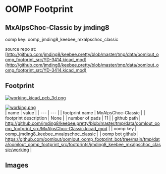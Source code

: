 # OOMP Footprint  
## MxAlpsChoc-Classic  by jmding8  
  
oomp key: oomp_jmding8_keebee_mxalpschoc_classic  
  
source repo at: [http://github.com/jmding8/keebee.pretty/blob/master/tmp/data/oomlout_oomp_footprint_src/YD-3414.kicad_mod](http://github.com/jmding8/keebee.pretty/blob/master/tmp/data/oomlout_oomp_footprint_src/YD-3414.kicad_mod)  
## Footprint  
  
[![working_kicad_pcb_3d.png](working_kicad_pcb_3d_600.png)](working_kicad_pcb_3d.png)  
  
[![working.png](working_600.png)](working.png)  
| name | value | 
| --- | --- | 
| footprint name | MxAlpsChoc-Classic | 
| footprint description | None | 
| number of pads | 11 | 
| github path | http://github.com/jmding8/keebee.pretty/blob/master/tmp/data/oomlout_oomp_footprint_src/MxAlpsChoc-Classic.kicad_mod | 
| oomp key | oomp_jmding8_keebee_mxalpschoc_classic | 
| oomp bot github | https://github.com/oomlout/oomlout_oomp_footprint_bot/tree/main/tmp/data/oomlout_oomp_footprint_src/footprints/jmding8_keebee_mxalpschoc_classic/working | 
## Images  
